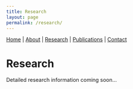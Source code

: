 ```yaml
---
title: Research
layout: page
permalink: /research/
---
```

<!-- Navigation -->
[Home](/) | [About](/about/) | [Research](/research/) | [Publications](/publications/) | [Contact](/contact/)

# Research

Detailed research information coming soon...
